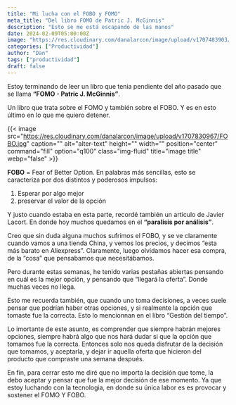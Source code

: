 ```yaml
---
title: "Mi lucha con el FOBO y FOMO"
meta_title: "Del libro FOMO de Patric J. McGinnis"
description: "Esto se me está escapando de las manos"
date: 2024-02-09T05:00:00Z
image: "https://res.cloudinary.com/danalarcon/image/upload/v1707483903/whatsappia.png"
categories: ["Productividad"]
author: "Dan"
tags: ["productividad"]
draft: false
---
```


Estoy terminando de leer un libro que tenia pendiente del año pasado que se llama  **“FOMO - Patric J. McGinnis”**. 

Un libro que trata sobre el FOMO y también sobre el FOBO. Y es en esto último en lo que me quiero detener. 

{{< image src="https://res.cloudinary.com/danalarcon/image/upload/v1707830967/FOBO.jpg" caption="" alt="alter-text" height="" width="" position="center" command="fill" option="q100" class="img-fluid" title="image title"  webp="false" >}}

**FOBO** = Fear of Better Option. En palabras más sencillas, esto se caracteriza por dos distintos y poderosos impulsos: 

1. Esperar por algo mejor
2. preservar el valor de la opción

Y justo cuando estaba en esta parte, recordé también un articulo de Javier Lacort. En donde hoy muchos quedamos en el **“paralisis por análisis”**.

Creo que sin duda alguna muchos sufrimos el FOBO, y se ve claramente cuando vamos a una tienda China, y vemos los precios, y decimos “esta más barato en Aliexpress”. Claramente, luego olvidamos hacer esa compra, de la “cosa” que pensabamos que necesitábamos. 

Pero durante estas semanas, he tenido varias pestañas abiertas pensando en cuál es la mejor opción, y pensando que “llegará la oferta”. Donde muchas veces no llega. 

Esto me recuerda también, que cuando uno toma decisiones, a veces suele pensar que podrían haber otras opciones, y si realmente la opción que tomaste fue la correcta. Esto lo mencionnan en el libro “Gestión del tiempo”. 

Lo imortante de este asunto, es comprender que siempre habrán mejores opciones, siempre habrá algo que nos hará dudar si que la opción que tomamos fue la correcta. Entonces solo nos queda disfrutar de la decisión que tomamos, y aceptarla, y dejar ir aquella oferta que hicieron del producto que compraste una semana después. 

En fin, para cerrar esto me diré que no importa la decisión que tome, la debo aceptar y pensar que fue la mejor decisión de ese momento. Ya que estoy luchando con la tecnologia, en donde su única labor es es provocar y sostener el FOMO Y FOBO.